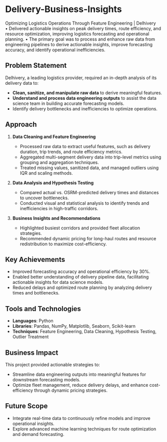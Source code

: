 # Delivery-Business-Insights
Optimizing Logistics Operations Through Feature Engineering | Delhivery  
•	Delivered actionable insights on peak delivery times, route efficiency, and resource optimization, improving logistics forecasting and operational planning.
•	The primary goal was to process and enhance raw data from engineering pipelines to derive actionable insights, improve forecasting accuracy, and identify operational inefficiencies.  

## Problem Statement  
Delhivery, a leading logistics provider, required an in-depth analysis of its delivery data to:  
- **Clean, sanitize, and manipulate raw data** to derive meaningful features.  
- **Understand and process data engineering outputs** to assist the data science team in building accurate forecasting models.  
- Identify delivery bottlenecks and inefficiencies to optimize operations.  

## Approach  
1. **Data Cleaning and Feature Engineering**  
   - Processed raw data to extract useful features, such as delivery duration, trip trends, and route efficiency metrics.  
   - Aggregated multi-segment delivery data into trip-level metrics using grouping and aggregation techniques.  
   - Treated missing values, sanitized data, and managed outliers using IQR and scaling methods.  

2. **Data Analysis and Hypothesis Testing**  
   - Compared actual vs. OSRM-predicted delivery times and distances to uncover bottlenecks.  
   - Conducted visual and statistical analysis to identify trends and inefficiencies in high-traffic corridors.  

3. **Business Insights and Recommendations**  
   - Highlighted busiest corridors and provided fleet allocation strategies.  
   - Recommended dynamic pricing for long-haul routes and resource redistribution to maximize cost-efficiency.

## Key Achievements  
- Improved forecasting accuracy and operational efficiency by 30%.  
- Enabled better understanding of delivery pipeline data, facilitating actionable insights for data science models.  
- Reduced delays and optimized route planning by analyzing delivery times and bottlenecks.  

## Tools and Technologies  
- **Languages**: Python  
- **Libraries**: Pandas, NumPy, Matplotlib, Seaborn, Scikit-learn  
- **Techniques**: Feature Engineering, Data Cleaning, Hypothesis Testing, Outlier Treatment  

## Business Impact  
This project provided actionable strategies to:  
- Streamline data engineering outputs into meaningful features for downstream forecasting models.  
- Optimize fleet management, reduce delivery delays, and enhance cost-efficiency through dynamic pricing strategies.

## Future Scope  
- Integrate real-time data to continuously refine models and improve operational insights.  
- Explore advanced machine learning techniques for route optimization and demand forecasting.
